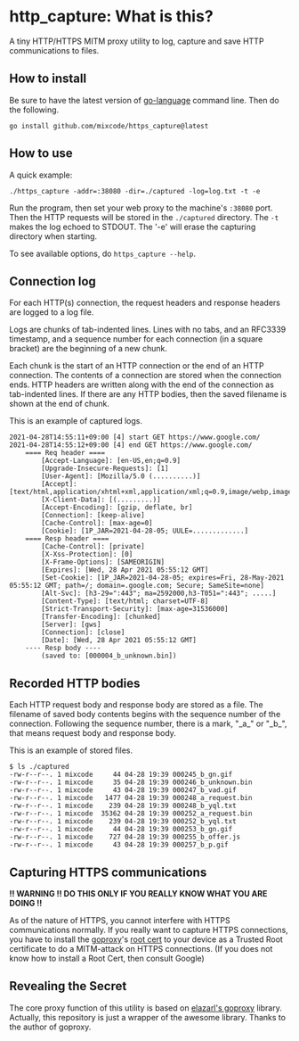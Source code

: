 
# http_capture: What is this?

A tiny HTTP/HTTPS MITM proxy utility to log, capture and save HTTP communications to files.


## How to install

Be sure to have the latest version of [go-language](https://golang.org/) command line.
Then do the following.
```
go install github.com/mixcode/https_capture@latest
```

## How to use


A quick example:
```
./https_capture -addr=:38080 -dir=./captured -log=log.txt -t -e
```

Run the program, then set your web proxy to the machine's `:38080` port. Then the HTTP requests will be stored in the `./captured` directory. The `-t` makes the log echoed to STDOUT. The '-e' will erase the capturing directory when starting.

To see available options, do `https_capture --help`.


## Connection log

For each HTTP(s) connection, the request headers and response headers are logged to a log file. 

Logs are chunks of tab-indented lines.
Lines with no tabs, and an RFC3339 timestamp, and a sequence number for each connection (in a square bracket) are the beginning of a new chunk.

Each chunk is the start of an HTTP connection or the end of an HTTP connection. The contents of a connection are stored when the connection ends. HTTP headers are written along with the end of the connection as tab-indented lines.
If there are any HTTP bodies, then the saved filename is shown at the end of chunk.


This is an example of captured logs.
```
2021-04-28T14:55:11+09:00 [4] start GET https://www.google.com/
2021-04-28T14:55:12+09:00 [4] end GET https://www.google.com/
	==== Req header ====
		[Accept-Language]: [en-US,en;q=0.9]
		[Upgrade-Insecure-Requests]: [1]
		[User-Agent]: [Mozilla/5.0 (..........)]
		[Accept]: [text/html,application/xhtml+xml,application/xml;q=0.9,image/webp,image/apng,*/*;q=0.8]
		[X-Client-Data]: [(.........)]
		[Accept-Encoding]: [gzip, deflate, br]
		[Connection]: [keep-alive]
		[Cache-Control]: [max-age=0]
		[Cookie]: [1P_JAR=2021-04-28-05; UULE=.............]
	==== Resp header ====
		[Cache-Control]: [private]
		[X-Xss-Protection]: [0]
		[X-Frame-Options]: [SAMEORIGIN]
		[Expires]: [Wed, 28 Apr 2021 05:55:12 GMT]
		[Set-Cookie]: [1P_JAR=2021-04-28-05; expires=Fri, 28-May-2021 05:55:12 GMT; path=/; domain=.google.com; Secure; SameSite=none]
		[Alt-Svc]: [h3-29=":443"; ma=2592000,h3-T051=":443"; .....]
		[Content-Type]: [text/html; charset=UTF-8]
		[Strict-Transport-Security]: [max-age=31536000]
		[Transfer-Encoding]: [chunked]
		[Server]: [gws]
		[Connection]: [close]
		[Date]: [Wed, 28 Apr 2021 05:55:12 GMT]
	---- Resp body ----
		(saved to: [000004_b_unknown.bin])
```


## Recorded HTTP bodies

Each HTTP request body and response body are stored as a file.
The filename of saved body contents begins with the sequence number of the connection.
Following the sequence number, there is a mark, "\_a\_" or "\_b\_", that means request body and response body.

This is an example of stored files.
```
$ ls ./captured
-rw-r--r--. 1 mixcode     44 04-28 19:39 000245_b_gn.gif
-rw-r--r--. 1 mixcode     35 04-28 19:39 000246_b_unknown.bin
-rw-r--r--. 1 mixcode     43 04-28 19:39 000247_b_vad.gif
-rw-r--r--. 1 mixcode   1477 04-28 19:39 000248_a_request.bin
-rw-r--r--. 1 mixcode    239 04-28 19:39 000248_b_yql.txt
-rw-r--r--. 1 mixcode  35362 04-28 19:39 000252_a_request.bin
-rw-r--r--. 1 mixcode    239 04-28 19:39 000252_b_yql.txt
-rw-r--r--. 1 mixcode     44 04-28 19:39 000253_b_gn.gif
-rw-r--r--. 1 mixcode    727 04-28 19:39 000255_b_offer.js
-rw-r--r--. 1 mixcode     43 04-28 19:39 000257_b_p.gif
```


## Capturing HTTPS communications

__!! WARNING !! DO THIS ONLY IF YOU REALLY KNOW WHAT YOU ARE DOING !!__

As of the nature of HTTPS, you cannot interfere with HTTPS communications normally.
If you really want to capture HTTPS connections, you have to install the [goproxy](https://github.com/mixcode/goproxy)'s [root cert](https://github.com/mixcode/goproxy/blob/master/ca.pem) to your device as a Trusted Root certificate to do a MITM-attack on HTTPS connections.
(If you does not know how to install a Root Cert, then consult Google)



## Revealing the Secret

The core proxy function of this utility is based on [elazarl's goproxy](https://github.com/elazarl/goproxy) library. Actually, this repository is just a wrapper of the awesome library. Thanks to the author of goproxy.


